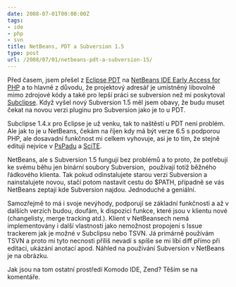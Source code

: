 ```yaml
---
date: 2008-07-01T00:00:00Z
tags:
- ide
- php
- svn
title: NetBeans, PDT a Subversion 1.5
type: post
url: /2008/07/01/netbeans-pdt-a-subversion-15/
---
```


<p>Před časem, jsem přešel z <a href="https://www.eclipse.org/pdt/">Eclipse PDT</a> na <a href="https://php.netbeans.org/">NetBeans IDE Early Access for PHP</a> a to hlavně z důvodu, že projektový adresář je umístněný libovolně mimo zdrojové kódy a také pro lepší práci se subversion než mi poskytoval <a href="https://subclipse.tigris.org/">Subclipse</a>. Když vyšel nový Subversion 1.5 měl jsem obavy, že budu muset čekat na novou verzi pluginu pro Subversion jako je to u PDT. </p>  <p>Subclipse 1.4.x pro Eclipse je už venku, tak to naštěstí u PDT není problém. Ale jak to je u NetBeans, čekám na říjen kdy má být verze 6.5 s podporou PHP, ale dosavadní funkčnost mi celkem vyhovuje, asi je to tím, že stejně edituji nejvíce v <a href="https://www.pspad.com/cz/">PsPadu</a> a <a href="https://php.vrana.cz/editor-scite.php">SciTE</a>.</p>  <p>NetBeans, ale s Subversion 1.5 fungují bez problémů a to proto, že potřebují ke svému běhu jen binární soubory Subversion,&#160; používají totiž běžného řádkového klienta. Tak pokud odinstalujete starou verzi Subversion a nainstalujete novou, stačí potom nastavit cestu do $PATH, případně se vás NetBeans zeptají kde Subversion najdou. Jednoduché a geniální. </p>  <p>Samozřejmě to má i svoje nevýhody, podporují se základní funkčnosti a až v dalších verzích budou, doufám, k dispozici funkce, které jsou v klientu nové (changelisty, merge tracking atd.). Klient v NetBeansech nemá implementovány i další vlastnosti jako nemožnost propojení s Issue trackerem jak je možné v Subclipsu nebo TSVN. Já primárně používám TSVN a proto mi tyto necnosti příliš nevadí s spíše se mi líbí diff přímo při editaci, ukázání anotací apod. Náhled na používání Subversion v NetBeans je na obrázku. </p>  <p><a href="https://blog.prskavec.net/wp-content/uploads/2008/07/image.png"></a> </p>  <p>Jak jsou na tom ostatní prostředí Komodo IDE, Zend? Těším se na komentáře.</p>

